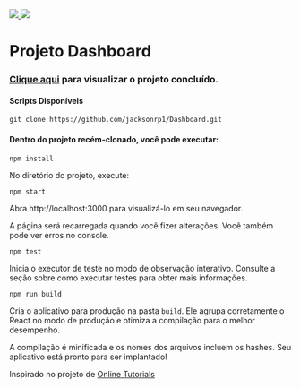 <div style="display: inline">
  <a href="https://www.jacksondev.com.br/" target="_blank">
    <img src="https://img.shields.io/static/v1?label=Website&message=JacksonDev&color=red&style=for-the-badge&logo=webflow"/>
  </a>
  <a href="https://pt-br.reactjs.org/" target="_blank">
    <img src="https://img.shields.io/static/v1?label=&message=React Js&color=202124&style=flat-square&logo=react"/>
  </a>
</div>

# Projeto Dashboard

### <a href="https://jacksonrp1.github.io/Dashboard/build/index.html">Clique aqui</a> para visualizar o projeto concluído.

#### Scripts Disponíveis

```
git clone https://github.com/jacksonrp1/Dashboard.git
```

#### Dentro do projeto recém-clonado, você pode executar:

```
npm install
```

No diretório do projeto, execute:

```
npm start
```

Abra http://localhost:3000 para visualizá-lo em seu navegador.

A página será recarregada quando você fizer alterações.
Você também pode ver erros no console.

```
npm test
```

Inicia o executor de teste no modo de observação interativo.
Consulte a seção sobre como executar testes para obter mais informações.

```
npm run build
```

Cria o aplicativo para produção na pasta `build`.
Ele agrupa corretamente o React no modo de produção e otimiza a compilação para o melhor desempenho.

A compilação é minificada e os nomes dos arquivos incluem os hashes.
Seu aplicativo está pronto para ser implantado!

Inspirado no projeto de <a href="https://www.youtube.com/@OnlineTutorialsYT">Online Tutorials</a>
